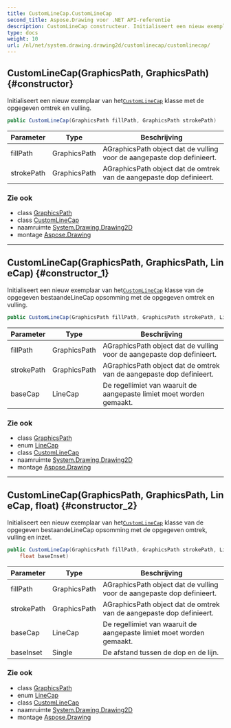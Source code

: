 ```yaml
---
title: CustomLineCap.CustomLineCap
second_title: Aspose.Drawing voor .NET API-referentie
description: CustomLineCap constructeur. Initialiseert een nieuw exemplaar van hetCustomLineCap klasse met de opgegeven omtrek en vulling.
type: docs
weight: 10
url: /nl/net/system.drawing.drawing2d/customlinecap/customlinecap/
---
```

## CustomLineCap(GraphicsPath, GraphicsPath) {#constructor}

Initialiseert een nieuw exemplaar van het[`CustomLineCap`](../) klasse met de opgegeven omtrek en vulling.

```csharp
public CustomLineCap(GraphicsPath fillPath, GraphicsPath strokePath)
```

| Parameter | Type | Beschrijving |
| --- | --- | --- |
| fillPath | GraphicsPath | AGraphicsPath object dat de vulling voor de aangepaste dop definieert. |
| strokePath | GraphicsPath | AGraphicsPath object dat de omtrek van de aangepaste dop definieert. |

### Zie ook

* class [GraphicsPath](../../graphicspath/)
* class [CustomLineCap](../)
* naamruimte [System.Drawing.Drawing2D](../../customlinecap/)
* montage [Aspose.Drawing](../../../)

---

## CustomLineCap(GraphicsPath, GraphicsPath, LineCap) {#constructor_1}

Initialiseert een nieuw exemplaar van het[`CustomLineCap`](../) klasse van de opgegeven bestaandeLineCap opsomming met de opgegeven omtrek en vulling.

```csharp
public CustomLineCap(GraphicsPath fillPath, GraphicsPath strokePath, LineCap baseCap)
```

| Parameter | Type | Beschrijving |
| --- | --- | --- |
| fillPath | GraphicsPath | AGraphicsPath object dat de vulling voor de aangepaste dop definieert. |
| strokePath | GraphicsPath | AGraphicsPath object dat de omtrek van de aangepaste dop definieert. |
| baseCap | LineCap | De regellimiet van waaruit de aangepaste limiet moet worden gemaakt. |

### Zie ook

* class [GraphicsPath](../../graphicspath/)
* enum [LineCap](../../linecap/)
* class [CustomLineCap](../)
* naamruimte [System.Drawing.Drawing2D](../../customlinecap/)
* montage [Aspose.Drawing](../../../)

---

## CustomLineCap(GraphicsPath, GraphicsPath, LineCap, float) {#constructor_2}

Initialiseert een nieuw exemplaar van het[`CustomLineCap`](../) klasse van de opgegeven bestaandeLineCap opsomming met de opgegeven omtrek, vulling en inzet.

```csharp
public CustomLineCap(GraphicsPath fillPath, GraphicsPath strokePath, LineCap baseCap, 
    float baseInset)
```

| Parameter | Type | Beschrijving |
| --- | --- | --- |
| fillPath | GraphicsPath | AGraphicsPath object dat de vulling voor de aangepaste dop definieert. |
| strokePath | GraphicsPath | AGraphicsPath object dat de omtrek van de aangepaste dop definieert. |
| baseCap | LineCap | De regellimiet van waaruit de aangepaste limiet moet worden gemaakt. |
| baseInset | Single | De afstand tussen de dop en de lijn. |

### Zie ook

* class [GraphicsPath](../../graphicspath/)
* enum [LineCap](../../linecap/)
* class [CustomLineCap](../)
* naamruimte [System.Drawing.Drawing2D](../../customlinecap/)
* montage [Aspose.Drawing](../../../)



